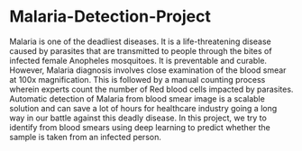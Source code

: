 # Malaria-Detection-Project

Malaria is one of the deadliest diseases. It is a life-threatening disease caused by parasites that are transmitted to people through the bites of infected female Anopheles mosquitoes. It is preventable and curable.
However, Malaria diagnosis involves close examination of the blood smear at 100x magnification. This is followed by a manual counting process wherein experts count the number of Red blood cells impacted by parasites. Automatic detection of Malaria from blood smear image is a scalable solution and can save a lot of hours for healthcare industry going a long way in our battle against this deadly disease. In this project, we try to identify from blood smears using deep learning to predict whether the sample is taken from an infected person.
